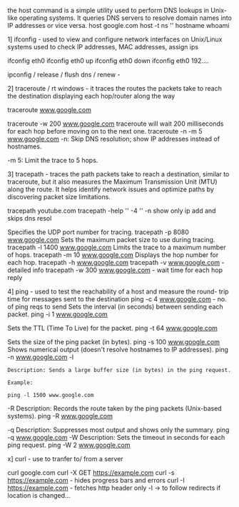 the host command is a simple utility used to perform DNS lookups in Unix-like
operating systems. It queries DNS servers to resolve domain names into IP
addresses or vice versa. 
host google.com
host -t ns '' 
hostname
whoami 






1] ifconfig -  used to view and configure network interfaces on Unix/Linux systems 
 used to check IP addresses, MAC addresses, assign ips

 ifconfig eth0
 ifconfig eth0 up
 ifconfig eth0 down 
 ifconfig eth0 192.... 

 ipconfig / release / flush dns / renew - 

2]  traceroute / rt windows -  it traces the routes the packets take to reach the destination 
displaying each hop/router along the way 

traceroute  www.google.com

traceroute -w 200 www.google.com
traceroute will wait 200 milliseconds for each hop before moving on to the next one.
traceroute -n -m 5 www.google.com
-n: Skip DNS resolution; show IP addresses instead of hostnames.

-m 5: Limit the trace to 5 hops.

3] tracepath -  traces the path packets take to
reach a destination, similar to traceroute, but it also measures the Maximum
Transmission Unit (MTU) along the route. It helps identify network issues and
optimize paths by discovering packet size limitations.

tracepath youtube.com
tracepath -help 
'' -4
'' -n show only ip add and skips dns resol 

 Specifies the UDP port number for tracing.
tracepath -p 8080 www.google.com 
Sets the maximum packet size to use during tracing.
tracepath -l 1400 www.google.com
 Limits the trace to a maximum number of hops.
tracepath -m 10 www.google.com
Displays the hop number for each hop.
tracepath -h www.google.com
tracepath -v www.google.com - detailed info 
tracepath -w 300 www.google.com - wait time for each hop reply 

4] ping  -  used to test the reachability of a host and measure the round-
trip time for messages sent to the destination
ping -c 4 www.google.com - no. of ping reqs to send 
 Sets the interval (in seconds) between sending each packet.
ping -i 1 www.google.com

 Sets the TTL (Time To Live) for the packet.
ping -t 64 www.google.com

Sets the size of the ping packet (in bytes).
ping -s 100 www.google.com
Shows numerical output (doesn't resolve hostnames to IP addresses).
ping -n www.google.com 
-l

    Description: Sends a large buffer size (in bytes) in the ping request.

    Example:

    ping -l 1500 www.google.com
-R
    Description: Records the route taken by the ping packets (Unix-based systems).
   ping -R www.google.com

-q
    Description: Suppresses most output and shows only the summary.
    ping -q www.google.com
-W
    Description: Sets the timeout in seconds for each ping request.
ping -W 2 www.google.com


x] curl  - use to tranfer to/ from a server

curl google.com
curl -X GET https://example.com 
curl -s https://example.com - hides progress bars and errors 
curl -I https://example.com - fetches http header only 
-l -> to follow redirects if location is changed...
